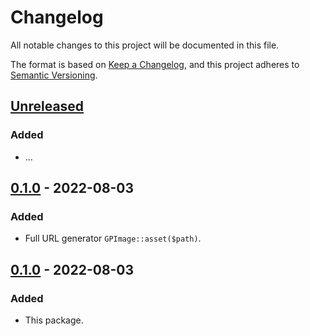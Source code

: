 # Changelog
All notable changes to this project will be documented in this file.

The format is based on [Keep a Changelog](https://keepachangelog.com/en/1.0.0/),
and this project adheres to [Semantic Versioning](https://semver.org/spec/v2.0.0.html).

## [Unreleased]
### Added
- ...

## [0.1.0] - 2022-08-03
### Added
- Full URL generator `GPImage::asset($path)`.

## [0.1.0] - 2022-08-03
### Added
- This package.

[Unreleased]: https://github.com/glaivepro/image/compare/0.1.0...HEAD
[0.2.0]: https://github.com/glaivepro/image/compare/0.1.0...0.2.0
[0.1.0]: https://github.com/glaivepro/image/releases/tag/0.1.0
